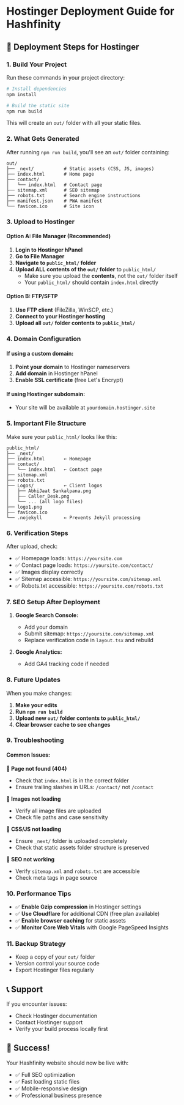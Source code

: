 # Hostinger Deployment Guide for Hashfinity

## 🚀 Deployment Steps for Hostinger

### 1. **Build Your Project**

Run these commands in your project directory:

```bash
# Install dependencies
npm install

# Build the static site
npm run build
```

This will create an `out/` folder with all your static files.

### 2. **What Gets Generated**

After running `npm run build`, you'll see an `out/` folder containing:
```
out/
├── _next/           # Static assets (CSS, JS, images)
├── index.html       # Home page
├── contact/
│   └── index.html   # Contact page
├── sitemap.xml      # SEO sitemap
├── robots.txt       # Search engine instructions
├── manifest.json    # PWA manifest
└── favicon.ico      # Site icon
```

### 3. **Upload to Hostinger**

#### Option A: File Manager (Recommended)
1. **Login to Hostinger hPanel**
2. **Go to File Manager**
3. **Navigate to `public_html/` folder**
4. **Upload ALL contents of the `out/` folder** to `public_html/`
   - Make sure you upload the **contents**, not the `out/` folder itself
   - Your `public_html/` should contain `index.html` directly

#### Option B: FTP/SFTP
1. **Use FTP client** (FileZilla, WinSCP, etc.)
2. **Connect to your Hostinger hosting**
3. **Upload all `out/` folder contents to `public_html/`**

### 4. **Domain Configuration**

#### If using a custom domain:
1. **Point your domain** to Hostinger nameservers
2. **Add domain** in Hostinger hPanel
3. **Enable SSL certificate** (free Let's Encrypt)

#### If using Hostinger subdomain:
- Your site will be available at `yourdomain.hostinger.site`

### 5. **Important File Structure**

Make sure your `public_html/` looks like this:
```
public_html/
├── _next/
├── index.html       ← Homepage
├── contact/
│   └── index.html   ← Contact page
├── sitemap.xml
├── robots.txt
├── Logos/           ← Client logos
│   ├── AbhiJaat Sankalpana.png
│   ├── Caller_Desk.png
│   └── ... (all logo files)
├── logo1.png
├── favicon.ico
└── .nojekyll        ← Prevents Jekyll processing
```

### 6. **Verification Steps**

After upload, check:
- ✅ Homepage loads: `https://yoursite.com`
- ✅ Contact page loads: `https://yoursite.com/contact/`
- ✅ Images display correctly
- ✅ Sitemap accessible: `https://yoursite.com/sitemap.xml`
- ✅ Robots.txt accessible: `https://yoursite.com/robots.txt`

### 7. **SEO Setup After Deployment**

1. **Google Search Console:**
   - Add your domain
   - Submit sitemap: `https://yoursite.com/sitemap.xml`
   - Replace verification code in `layout.tsx` and rebuild

2. **Google Analytics:**
   - Add GA4 tracking code if needed

### 8. **Future Updates**

When you make changes:
1. **Make your edits**
2. **Run `npm run build`**
3. **Upload new `out/` folder contents to `public_html/`**
4. **Clear browser cache to see changes**

### 9. **Troubleshooting**

#### Common Issues:

**🚫 Page not found (404)**
- Check that `index.html` is in the correct folder
- Ensure trailing slashes in URLs: `/contact/` not `/contact`

**🚫 Images not loading**
- Verify all image files are uploaded
- Check file paths and case sensitivity

**🚫 CSS/JS not loading**
- Ensure `_next/` folder is uploaded completely
- Check that static assets folder structure is preserved

**🚫 SEO not working**
- Verify `sitemap.xml` and `robots.txt` are accessible
- Check meta tags in page source

### 10. **Performance Tips**

- ✅ **Enable Gzip compression** in Hostinger settings
- ✅ **Use Cloudflare** for additional CDN (free plan available)
- ✅ **Enable browser caching** for static assets
- ✅ **Monitor Core Web Vitals** with Google PageSpeed Insights

### 11. **Backup Strategy**

- Keep a copy of your `out/` folder
- Version control your source code
- Export Hostinger files regularly

## 📞 Support

If you encounter issues:
- Check Hostinger documentation
- Contact Hostinger support
- Verify your build process locally first

## 🎉 Success!

Your Hashfinity website should now be live with:
- ✅ Full SEO optimization
- ✅ Fast loading static files
- ✅ Mobile-responsive design
- ✅ Professional business presence